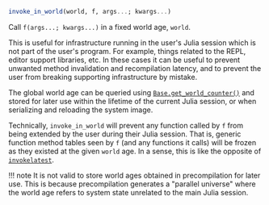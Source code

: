 ```julia
invoke_in_world(world, f, args...; kwargs...)
```

Call `f(args...; kwargs...)` in a fixed world age, `world`.

This is useful for infrastructure running in the user's Julia session which is not part of the user's program. For example, things related to the REPL, editor support libraries, etc. In these cases it can be useful to prevent unwanted method invalidation and recompilation latency, and to prevent the user from breaking supporting infrastructure by mistake.

The global world age can be queried using [`Base.get_world_counter()`](@ref) and stored for later use within the lifetime of the current Julia session, or when serializing and reloading the system image.

Technically, `invoke_in_world` will prevent any function called by `f` from being extended by the user during their Julia session. That is, generic function method tables seen by `f` (and any functions it calls) will be frozen as they existed at the given `world` age. In a sense, this is like the opposite of [`invokelatest`](@ref).

!!! note
    It is not valid to store world ages obtained in precompilation for later use. This is because precompilation generates a "parallel universe" where the world age refers to system state unrelated to the main Julia session.

